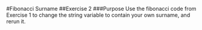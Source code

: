 #Fibonacci Surname
##Exercise 2
###Purpose
Use the fibonacci code from Exercise 1 to change the string variable to contain your own surname, and rerun it. 
